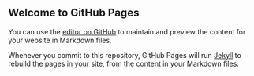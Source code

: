 ## Welcome to GitHub Pages

You can use the [editor on GitHub](https://github.com/Phi-Tesla/Phi-Tesla.github.io/edit/master/README.md) to maintain and preview the content for your website in Markdown files.

Whenever you commit to this repository, GitHub Pages will run [Jekyll](https://jekyllrb.com/) to rebuild the pages in your site, from the content in your Markdown files.
